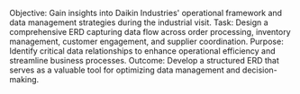 Objective: Gain insights into Daikin Industries' operational framework and data management strategies during the industrial visit.
Task: Design a comprehensive ERD capturing data flow across order processing, inventory management, customer engagement, and supplier coordination.
Purpose: Identify critical data relationships to enhance operational efficiency and streamline business processes.
Outcome: Develop a structured ERD that serves as a valuable tool for optimizing data management and decision-making.
